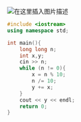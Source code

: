 ![在这里插入图片描述](https://pic.2ge.org/cdn/?url=https://img-blog.csdnimg.cn/20210712144230394.png?x-oss-process=image/watermark,type_ZmFuZ3poZW5naGVpdGk,shadow_10,text_aHR0cHM6Ly9ibG9nLmNzZG4ubmV0L1BhbkRhb3hpMjAyMA==,size_16,color_FFFFFF,t_70)

```cpp
#include <iostream>
using namespace std;

int main(){
	long long n;
	int x,y;
	cin >> n;
	while (n != 0){
		x = n % 10;
		n /= 10;
		y += x;
	}
	cout << y << endl;
	return 0;
} 
```

